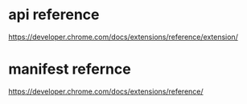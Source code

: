 # api reference

https://developer.chrome.com/docs/extensions/reference/extension/

# manifest refernce

https://developer.chrome.com/docs/extensions/reference/

